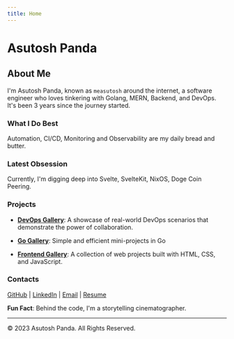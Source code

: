 ```yaml
---
title: Home
---
```


# Asutosh Panda

## About Me

I'm Asutosh Panda, known as `measutosh` around the internet, a software engineer who loves tinkering with Golang, MERN, Backend, and DevOps. It's been 3 years since the journey started.

### What I Do Best 

Automation, CI/CD, Monitoring and Observability are my daily bread and butter. 

### Latest Obsession 

Currently, I'm digging deep into Svelte, SvelteKit, NixOS, Doge Coin Peering.

### Projects

- **[DevOps Gallery](https://github.com/measutosh/devops-gallery)**: A showcase of real-world DevOps scenarios that demonstrate the power of collaboration. 

- **[Go Gallery](https://github.com/measutosh/go-gallery)**: Simple and efficient mini-projects in Go 

- **[Frontend Gallery](https://github.com/measutosh/frontend-gallery)**: A collection of web projects built with HTML, CSS, and JavaScript. 

### Contacts

[GitHub](https://github.com/measutosh) | [LinkedIn](https://www.linkedin.com/in/measutosh) | [Email](mailto:asutosh.pda@gmail.com) | [Resume](https://drive.google.com/file/d/1psNDH6M0PeQAU0JRsccYPaKmAu0ziuGB/view?usp=sharing)

**Fun Fact**: Behind the code, I'm a storytelling cinematographer.

---

© 2023 Asutosh Panda. All Rights Reserved.
